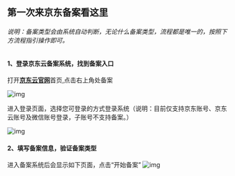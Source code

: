 ## 第一次来京东备案看这里

###### 说明：备案类型会由系统自动判断，无论什么备案类型，流程都是唯一的，按照下方流程指引操作即可。

#### 1、登录京东云备案系统，找到备案入口

打开[**京东云官网**](jdcloud.com)首页,点击右上角处备案

![img](https://github.com/jdcloudcom/cn/blob/zhaomeichen-beian-20220308/documentation/Domain-Name-%26-License/Image-Domain/Beian-Newimage/1-home-page.png)

进入登录页面，选择您可登录的方式登录系统（说明：目前仅支持京东账号、京东云账号及微信账号登录，子账号不支持备案。）

![img](https://github.com/jdcloudcom/cn/blob/zhaomeichen-beian-20220308/documentation/Domain-Name-%26-License/Image-Domain/Beian-Newimage/2-log-in.png)

#### 2、填写备案信息，验证备案类型

进入备案系统后会显示如下页面，点击“开始备案”
![img](https://github.com/jdcloudcom/cn/blob/zhaomeichen-beian-20220308/documentation/Domain-Name-%26-License/Image-Domain/Beian-Newimage/3-start.png)



